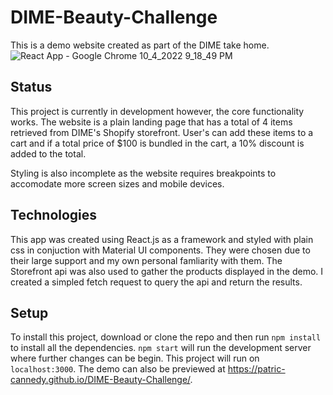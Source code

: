 # DIME-Beauty-Challenge

This is a demo website created as part of the DIME take home.
![React App - Google Chrome 10_4_2022 9_18_49 PM](https://user-images.githubusercontent.com/71048678/194182327-873a03a1-12a1-4112-bd53-28e43c4056c9.png)

## Status

This project is currently in development however, the core functionality works. The website is a plain landing page that has a total of 4 items retrieved from DIME's Shopify storefront. User's can add these items to a cart and if a total price of $100 is bundled in the cart, a 10% discount is added to the total.

Styling is also incomplete as the website requires breakpoints to accomodate more screen sizes and mobile devices.

## Technologies

This app was created using React.js as a framework and styled with plain css in conjuction with Material UI components. They were chosen due to their large support and my own personal famliarity with them. The Storefront api was also used to gather the products displayed in the demo. I created a simpled fetch request to query the api and return the results.

## Setup

To install this project, download or clone the repo and then run `npm install` to install all the dependencies. `npm start` will run the development server where further changes can be begin. This project will run on `localhost:3000`. The demo can also be previewed at https://patric-cannedy.github.io/DIME-Beauty-Challenge/. 
 
